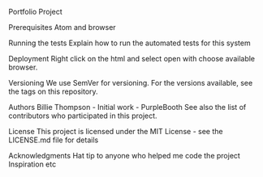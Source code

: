 Portfolio Project

Prerequisites
Atom and browser

Running the tests
Explain how to run the automated tests for this system


Deployment
Right click on the html and select open with choose available browser.

Versioning
We use SemVer for versioning. For the versions available, see the tags on this repository.

Authors
Billie Thompson - Initial work - PurpleBooth
See also the list of contributors who participated in this project.

License
This project is licensed under the MIT License - see the LICENSE.md file for details

Acknowledgments
Hat tip to anyone who helped me code the project
Inspiration
etc
